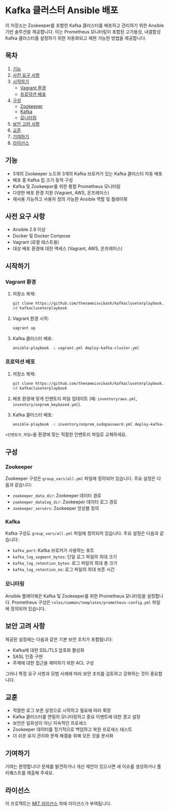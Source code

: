 # Kafka 클러스터 Ansible 배포

이 저장소는 Zookeeper를 포함한 Kafka 클러스터를 배포하고 관리하기 위한 Ansible 기반 솔루션을 제공합니다. 이는 Prometheus 모니터링이 포함된 고가용성, 내결함성 Kafka 클러스터를 설정하기 위한 자동화되고 재현 가능한 방법을 제공합니다.

## 목차

1. [기능](#기능)
2. [사전 요구 사항](#사전-요구-사항)
3. [시작하기](#시작하기)
   - [Vagrant 환경](#vagrant-환경)
   - [프로덕션 배포](#프로덕션-배포)
4. [구성](#구성)
   - [Zookeeper](#zookeeper)
   - [Kafka](#kafka)
   - [모니터링](#모니터링)
5. [보안 고려 사항](#보안-고려-사항)
6. [교훈](#교훈)
7. [기여하기](#기여하기)
8. [라이선스](#라이선스)

## 기능

- 3개의 Zookeeper 노드와 3개의 Kafka 브로커가 있는 Kafka 클러스터 자동 배포
- 배포 중 Kafka 힙 크기 동적 구성
- Kafka 및 Zookeeper를 위한 통합 Prometheus 모니터링
- 다양한 배포 환경 지원 (Vagrant, AWS, 온프레미스)
- 재사용 가능하고 사용자 정의 가능한 Ansible 역할 및 플레이북

## 사전 요구 사항

- Ansible 2.9 이상
- Docker 및 Docker Compose
- Vagrant (로컬 테스트용)
- 대상 배포 환경에 대한 액세스 (Vagrant, AWS, 온프레미스)

## 시작하기

### Vagrant 환경

1. 저장소 복제:

   ```bash
   git clone https://github.com/thenameisvikash/kafkacluseterplaybook.git
   cd kafkacluseterplaybook
   ```

2. Vagrant 환경 시작:

   ```bash
   vagrant up
   ```

3. Kafka 클러스터 배포:

   ```bash
   ansible-playbook -i vagrant.yml deploy-kafka-cluster.yml
   ```

### 프로덕션 배포

1. 저장소 복제:

   ```bash
   git clone https://github.com/thenameisvikash/kafkacluseterplaybook.git
   cd kafkacluseterplaybook
   ```

2. 배포 환경에 맞게 인벤토리 파일 업데이트 (예: `inventory/aws.yml`, `inventory/onprem_keybased.yml`).

3. Kafka 클러스터 배포:

   ```bash
   ansible-playbook -i inventory/onprem_sudopassword.yml deploy-kafka-cluster.yml
   ```

`<인벤토리_파일>`을 환경에 맞는 적절한 인벤토리 파일로 교체하세요.

## 구성

### Zookeeper

Zookeeper 구성은 `group_vars/all.yml` 파일에 정의되어 있습니다. 주요 설정은 다음과 같습니다:

- `zookeeper_data_dir`: Zookeeper 데이터 경로
- `zookeeper_datalog_dir`: Zookeeper 데이터 로그 경로
- `zookeeper_servers`: Zookeeper 앙상블 정의

### Kafka

Kafka 구성도 `group_vars/all.yml` 파일에 정의되어 있습니다. 주요 설정은 다음과 같습니다:

- `kafka_port`: Kafka 브로커가 사용하는 포트
- `kafka_log_segment_bytes`: 단일 로그 파일의 최대 크기
- `kafka_log_retention_bytes`: 로그 파일의 최대 총 크기
- `kafka_log_retention_ms`: 로그 파일의 최대 보존 시간

### 모니터링

Ansible 플레이북은 Kafka 및 Zookeeper를 위한 Prometheus 모니터링을 설정합니다. Prometheus 구성은 `roles/common/templates/prometheus-config.yml` 파일에 정의되어 있습니다.

## 보안 고려 사항

제공된 설정에는 다음과 같은 기본 보안 조치가 포함됩니다:

- Kafka에 대한 SSL/TLS 암호화 활성화
- SASL 인증 구현
- 주제에 대한 접근을 제어하기 위한 ACL 구성

그러나 특정 요구 사항과 모범 사례에 따라 보안 조치를 검토하고 강화하는 것이 중요합니다.

## 교훈

- 적절한 로그 보존 설정으로 시작하고 필요에 따라 확장
- Kafka 클러스터를 면밀히 모니터링하고 중요 이벤트에 대한 경고 설정
- 보안은 일회성이 아닌 지속적인 프로세스
- Zookeeper 데이터를 정기적으로 백업하고 복원 프로세스 테스트
- 더 쉬운 유지 관리와 문제 해결을 위해 모든 것을 문서화

## 기여하기

기여는 환영합니다! 문제를 발견하거나 개선 제안이 있으시면 새 이슈를 생성하거나 풀 리퀘스트를 제출해 주세요.

## 라이선스

이 프로젝트는 [MIT 라이선스](LICENSE) 하에 라이선스가 부여됩니다.